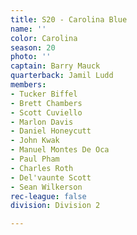 ```yaml
---
title: S20 - Carolina Blue
name: ''
color: Carolina
season: 20
photo: ''
captain: Barry Mauck
quarterback: Jamil Ludd
members:
- Tucker Biffel
- Brett Chambers
- Scott Cuviello
- Marlon Davis
- Daniel Honeycutt
- John Kwak
- Manuel Montes De Oca
- Paul Pham
- Charles Roth
- Del'vaunte Scott
- Sean Wilkerson
rec-league: false
division: Division 2

---
```

